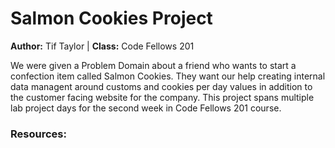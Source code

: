 # Salmon Cookies Project 
**Author:** Tif Taylor | **Class:** Code Fellows 201

We were given a Problem Domain about a friend who wants to start a confection item called Salmon Cookies. They want our help creating internal data managent around customs and cookies per day values in addition to the customer facing website for the company. This project spans multiple lab project days for the second week in Code Fellows 201 course. 

### Resources:

